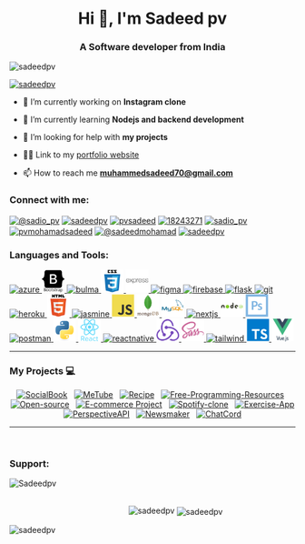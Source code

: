 <h1 align="center">Hi 👋, I'm Sadeed pv</h1>
<h3 align="center">A Software developer from India</h3>


<p align="left"> <img src="https://komarev.com/ghpvc/?username=sadeedpv&label=Profile%20views&color=0e75b6&style=flat" alt="sadeedpv" /> </p>

<p align="left"> <a href="https://github.com/ryo-ma/github-profile-trophy"><img src="https://github-profile-trophy.vercel.app/?username=sadeedpv" alt="sadeedpv" /></a> </p>

- 🔭 I’m currently working on **Instagram clone**

- 🌱 I’m currently learning **Nodejs and backend development**

- 🤝 I’m looking for help with **my projects**

- 👨‍💻 Link to my [portfolio website](https://sadeedpv.github.io/Portfolio-website)

- 📫 How to reach me **muhammedsadeed70@gmail.com**

<h3 align="left">Connect with me:</h3>
<p align="left">
<a href="https://codepen.io/@sadio_pv" target="blank"><img align="center" src="https://raw.githubusercontent.com/rahuldkjain/github-profile-readme-generator/master/src/images/icons/Social/codepen.svg" alt="@sadio_pv" height="30" width="40" /></a>
<a href="https://dev.to/sadeedpv" target="blank"><img align="center" src="https://raw.githubusercontent.com/rahuldkjain/github-profile-readme-generator/master/src/images/icons/Social/devto.svg" alt="sadeedpv" height="30" width="40" /></a>
<a href="https://twitter.com/pvsadeed" target="blank"><img align="center" src="https://raw.githubusercontent.com/rahuldkjain/github-profile-readme-generator/master/src/images/icons/Social/twitter.svg" alt="pvsadeed" height="30" width="40" /></a>
<a href="https://stackoverflow.com/users/18243271" target="blank"><img align="center" src="https://raw.githubusercontent.com/rahuldkjain/github-profile-readme-generator/master/src/images/icons/Social/stack-overflow.svg" alt="18243271" height="30" width="40" /></a>
<a href="https://instagram.com/sadio_pv" target="blank"><img align="center" src="https://raw.githubusercontent.com/rahuldkjain/github-profile-readme-generator/master/src/images/icons/Social/instagram.svg" alt="sadio_pv" height="30" width="40" /></a>
<a href="https://dribbble.com/pvmohamadsadeed" target="blank"><img align="center" src="https://raw.githubusercontent.com/rahuldkjain/github-profile-readme-generator/master/src/images/icons/Social/dribbble.svg" alt="pvmohamadsadeed" height="30" width="40" /></a>
<a href="https://medium.com/@sadeedmohamad" target="blank"><img align="center" src="https://raw.githubusercontent.com/rahuldkjain/github-profile-readme-generator/master/src/images/icons/Social/medium.svg" alt="@sadeedmohamad" height="30" width="40" /></a>
<a href="https://www.leetcode.com/sadeedpv" target="blank"><img align="center" src="https://raw.githubusercontent.com/rahuldkjain/github-profile-readme-generator/master/src/images/icons/Social/leet-code.svg" alt="sadeedpv" height="30" width="40" /></a>
</p>

<h3 align="left">Languages and Tools:</h3>
<p align="left"> <a href="https://azure.microsoft.com/en-in/" target="_blank" rel="noreferrer"> <img src="https://www.vectorlogo.zone/logos/microsoft_azure/microsoft_azure-icon.svg" alt="azure" width="40" height="40"/> </a><a href="https://getbootstrap.com" target="_blank" rel="noreferrer"> <img src="https://raw.githubusercontent.com/devicons/devicon/master/icons/bootstrap/bootstrap-plain-wordmark.svg" alt="bootstrap" width="40" height="40"/> </a> <a href="https://bulma.io/" target="_blank" rel="noreferrer"> <img src="https://raw.githubusercontent.com/gilbarbara/logos/804dc257b59e144eaca5bc6ffd16949752c6f789/logos/bulma.svg" alt="bulma" width="40" height="40"/> </a> <a href="https://www.w3schools.com/css/" target="_blank" rel="noreferrer"> <img src="https://raw.githubusercontent.com/devicons/devicon/master/icons/css3/css3-original-wordmark.svg" alt="css3" width="40" height="40"/> </a> <a href="https://expressjs.com" target="_blank" rel="noreferrer"> <img src="https://raw.githubusercontent.com/devicons/devicon/master/icons/express/express-original-wordmark.svg" alt="express" width="40" height="40"/> </a> <a href="https://www.figma.com/" target="_blank" rel="noreferrer"> <img src="https://www.vectorlogo.zone/logos/figma/figma-icon.svg" alt="figma" width="40" height="40"/> </a> <a href="https://firebase.google.com/" target="_blank" rel="noreferrer"> <img src="https://www.vectorlogo.zone/logos/firebase/firebase-icon.svg" alt="firebase" width="40" height="40"/> </a> <a href="https://flask.palletsprojects.com/" target="_blank" rel="noreferrer"> <img src="https://www.vectorlogo.zone/logos/pocoo_flask/pocoo_flask-icon.svg" alt="flask" width="40" height="40"/> </a> <a href="https://git-scm.com/" target="_blank" rel="noreferrer"> <img src="https://www.vectorlogo.zone/logos/git-scm/git-scm-icon.svg" alt="git" width="40" height="40"/> </a> <a href="https://heroku.com" target="_blank" rel="noreferrer"> <img src="https://www.vectorlogo.zone/logos/heroku/heroku-icon.svg" alt="heroku" width="40" height="40"/> </a> <a href="https://www.w3.org/html/" target="_blank" rel="noreferrer"> <img src="https://raw.githubusercontent.com/devicons/devicon/master/icons/html5/html5-original-wordmark.svg" alt="html5" width="40" height="40"/> </a> <a href="https://jasmine.github.io/" target="_blank" rel="noreferrer"> <img src="https://www.vectorlogo.zone/logos/jasmine/jasmine-icon.svg" alt="jasmine" width="40" height="40"/> </a> <a href="https://developer.mozilla.org/en-US/docs/Web/JavaScript" target="_blank" rel="noreferrer"> <img src="https://raw.githubusercontent.com/devicons/devicon/master/icons/javascript/javascript-original.svg" alt="javascript" width="40" height="40"/> </a> <a href="https://www.mongodb.com/" target="_blank" rel="noreferrer"> <img src="https://raw.githubusercontent.com/devicons/devicon/master/icons/mongodb/mongodb-original-wordmark.svg" alt="mongodb" width="40" height="40"/> </a> <a href="https://www.mysql.com/" target="_blank" rel="noreferrer"> <img src="https://raw.githubusercontent.com/devicons/devicon/master/icons/mysql/mysql-original-wordmark.svg" alt="mysql" width="40" height="40"/> </a> <a href="https://nextjs.org/" target="_blank" rel="noreferrer"> <img src="https://cdn.worldvectorlogo.com/logos/nextjs-2.svg" alt="nextjs" width="40" height="40"/> </a> <a href="https://nodejs.org" target="_blank" rel="noreferrer"> <img src="https://raw.githubusercontent.com/devicons/devicon/master/icons/nodejs/nodejs-original-wordmark.svg" alt="nodejs" width="40" height="40"/> </a> <a href="https://www.photoshop.com/en" target="_blank" rel="noreferrer"> <img src="https://raw.githubusercontent.com/devicons/devicon/master/icons/photoshop/photoshop-line.svg" alt="photoshop" width="40" height="40"/> </a> <a href="https://postman.com" target="_blank" rel="noreferrer"> <img src="https://www.vectorlogo.zone/logos/getpostman/getpostman-icon.svg" alt="postman" width="40" height="40"/> </a> <a href="https://www.python.org" target="_blank" rel="noreferrer"> <img src="https://raw.githubusercontent.com/devicons/devicon/master/icons/python/python-original.svg" alt="python" width="40" height="40"/> </a> <a href="https://reactjs.org/" target="_blank" rel="noreferrer"> <img src="https://raw.githubusercontent.com/devicons/devicon/master/icons/react/react-original-wordmark.svg" alt="react" width="40" height="40"/> </a> <a href="https://reactnative.dev/" target="_blank" rel="noreferrer"> <img src="https://reactnative.dev/img/header_logo.svg" alt="reactnative" width="40" height="40"/> </a> <a href="https://redux.js.org" target="_blank" rel="noreferrer"> <img src="https://raw.githubusercontent.com/devicons/devicon/master/icons/redux/redux-original.svg" alt="redux" width="40" height="40"/> </a> <a href="https://sass-lang.com" target="_blank" rel="noreferrer"> <img src="https://raw.githubusercontent.com/devicons/devicon/master/icons/sass/sass-original.svg" alt="sass" width="40" height="40"/> </a> <a href="https://tailwindcss.com/" target="_blank" rel="noreferrer"> <img src="https://www.vectorlogo.zone/logos/tailwindcss/tailwindcss-icon.svg" alt="tailwind" width="40" height="40"/> </a> <a href="https://www.typescriptlang.org/" target="_blank" rel="noreferrer"> <img src="https://raw.githubusercontent.com/devicons/devicon/master/icons/typescript/typescript-original.svg" alt="typescript" width="40" height="40"/> </a> <a href="https://vuejs.org/" target="_blank" rel="noreferrer"> <img src="https://raw.githubusercontent.com/devicons/devicon/master/icons/vuejs/vuejs-original-wordmark.svg" alt="vuejs" width="40" height="40"/> </a> </p>

---
<h3 align="left"> My Projects 💻 </h3>
<p align="center">
<a href='https://github.com/Sadeedpv/socialbook_frontend' ><img src="https://github-readme-stats.vercel.app/api/pin/?username=Sadeedpv&repo=socialbook_frontend" alt="SocialBook" /></a> &nbsp;
<a href='https://github.com/Sadeedpv/MeTube' ><img src="https://github-readme-stats.vercel.app/api/pin/?username=Sadeedpv&repo=MeTube" alt="MeTube" /></a> &nbsp;
<a href='https://github.com/Sadeedpv/Food_delivery_application' ><img src="https://github-readme-stats.vercel.app/api/pin/?username=Sadeedpv&repo=Food_delivery_application" alt="Recipe" /></a> &nbsp;
<a href='https://github.com/Sadeedpv/101-programming-resources' ><img src="https://github-readme-stats.vercel.app/api/pin/?username=Sadeedpv&repo=101-programming-resources" alt="Free-Programming-Resources" /></a> &nbsp;
<a href='https://github.com/Sadeedpv/Open-Source-for-All'><img src="https://github-readme-stats.vercel.app/api/pin/?username=Sadeedpv&repo=Open-Source-for-All" alt="Open-source" /></a> &nbsp;
<a href='https://github.com/Sadeedpv/Ecommerce' ><img src="https://github-readme-stats.vercel.app/api/pin/?username=Sadeedpv&repo=Ecommerce" alt="E-commerce Project" /></a> &nbsp;
<a href='https://github.com/Sadeedpv/Spotify-ui' ><img src="https://github-readme-stats.vercel.app/api/pin/?username=Sadeedpv&repo=Spotify-ui" alt="Spotify-clone" /></a> &nbsp;
<a href='https://github.com/Sadeedpv/Exercisedb' ><img src="https://github-readme-stats.vercel.app/api/pin/?username=Sadeedpv&repo=Exercisedb" alt="Exercise-App" /></a> &nbsp;
<a href='https://github.com/Sadeedpv/PerspectiveAPI' ><img src="https://github-readme-stats.vercel.app/api/pin/?username=Sadeedpv&repo=PerspectiveAPI" alt="PerspectiveAPI" /></a> &nbsp;
<a href='https://github.com/Sadeedpv/Newsmaker' ><img src="https://github-readme-stats.vercel.app/api/pin/?username=Sadeedpv&repo=Newsmaker" alt="Newsmaker" /></a> &nbsp;
<a href='https://github.com/Sadeedpv/ChatCord' ><img src="https://github-readme-stats.vercel.app/api/pin/?username=Sadeedpv&repo=ChatCord" alt="ChatCord" /></a> &nbsp;
</p>

---
<br />
<h3 align="left">Support:</h3>
<p><a href="https://www.buymeacoffee.com/Sadeedpv"> <img align="left" src="https://cdn.buymeacoffee.com/buttons/v2/default-yellow.png" height="50" width="210" alt="Sadeedpv" /></a></p><br><br>

<p><img align="left" src="https://github-readme-stats.vercel.app/api/top-langs?username=sadeedpv&show_icons=true&locale=en&layout=compact" alt="sadeedpv" /></p>

<p>&nbsp;<img align="center" src="https://github-readme-stats.vercel.app/api?username=sadeedpv&show_icons=true&locale=en" alt="sadeedpv" /></p>

<p><img align="center" src="https://github-readme-streak-stats.herokuapp.com/?user=sadeedpv&" alt="sadeedpv" /></p>
